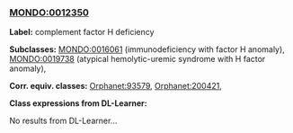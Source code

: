 
### [MONDO:0012350](http://purl.obolibrary.org/obo/MONDO_0012350)
**Label:** complement factor H deficiency

**Subclasses:** [MONDO:0016061](http://purl.obolibrary.org/obo/MONDO_0016061) (immunodeficiency with factor H anomaly), [MONDO:0019738](http://purl.obolibrary.org/obo/MONDO_0019738) (atypical hemolytic-uremic syndrome with H factor anomaly), 

**Corr. equiv. classes:** [Orphanet:93579](http://www.orpha.net/ORDO/Orphanet_93579), [Orphanet:200421](http://www.orpha.net/ORDO/Orphanet_200421), 

**Class expressions from DL-Learner:**

No results from DL-Learner...



